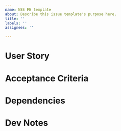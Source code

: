 ```yaml
---
name: NSS FE template
about: Describe this issue template's purpose here.
title: ''
labels: ''
assignees: ''

---
```


<!--- Provide a general summary of the issue in the Title above -->
<!--- DELETE ALL COMMENTS BEFORE CREATING ISSUE -->
# User Story
<!-- Write a description of what the user should see and experience based on THIS ticket -->
# Acceptance Criteria
<!-- The Acceptance Criteria of a User Story consists of a set of Test Scenarios that are to be met to confirm that the software is working as expected. The Acceptance Criteria illustrates the scope of the individual ticket and expectations from the team and client. -->
<!-- The Acceptance Criteria is applicable to specific User Story. Acceptance Criteria of each User Story will be different based on the requirements of that User Story. -->
<!-- EXAMPLE -->
<!-- WHEN the user visits any page -->
<!-- THEN I should see a Bootstrap NavBar -->
<!-- AND there should be links to the other pages -->
<!-- AND the current page should be In Bold -->
# Dependencies
<!-- List out all of the dev work that needs to be completed for this ticket and what other tickets are impacted or blocking this ticket's start/finish -->
# Dev Notes
<!-- List out all of the dev work that needs to be completed for this ticket and what other tickets are impacted or blocking this ticket's start/finish -->

